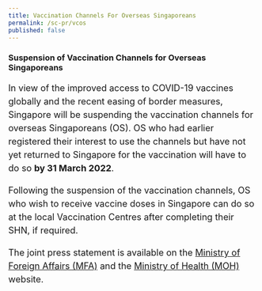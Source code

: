 ```yaml
---
title: Vaccination Channels For Overseas Singaporeans
permalink: /sc-pr/vcos
published: false
---
```



### Suspension of Vaccination Channels for Overseas Singaporeans

<p style="font-size:18px; margin-bottom:10px; line-height:1.5;">In view of the improved access to COVID-19 vaccines globally and the recent easing of border measures, Singapore will be suspending the vaccination channels for overseas Singaporeans (OS). OS who had earlier registered their interest to use the channels but have not yet returned to Singapore for the vaccination will have to do so <b>by 31 March 2022</b>.</p>

<p style="font-size:18px; margin-bottom:10px; line-height:1.5;">Following the suspension of the vaccination channels, OS who wish to receive vaccine doses in Singapore can do so at the local Vaccination Centres after completing their SHN, if required.</p>
							   
<p style="font-size:18px; margin-bottom:10px; line-height:1.5;">The joint press statement is available on the <a href="https://www.mfa.gov.sg/Newsroom/Press-Statements-Transcripts-and-Photos/2022/03/20220321-Suspension-of-COVID-19-Vaccination-Channels-for-Overseas-Singaporeans" target="_blank">Ministry of Foreign Affairs (MFA)</a> and the <a href="https://www.mfa.gov.sg/Newsroom/Press-Statements-Transcripts-and-Photos/2022/03/20220321-Suspension-of-COVID-19-Vaccination-Channels-for-Overseas-Singaporeans" target="_blank">Ministry of Health (MOH)</a> website. </p>
